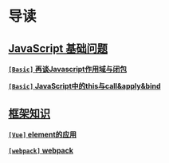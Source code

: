 # 导读

## [JavaScript 基础问题](/FrontEnd/Basic/)
**[`[Basic]` 再谈Javascript作用域与闭包](FrontEnd/Basic/closure)**

**[`[Basic]` JavaScript中的this与call&apply&bind](FrontEnd/Basic/this)**
## [框架知识](/FrontEnd/Component/)
**[`[Vue]` element的应用](FrontEnd/Component/element)**

**[`[webpack]` webpack](FrontEnd/Component/webpack)**